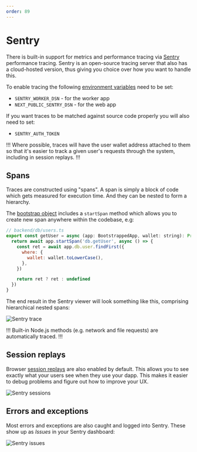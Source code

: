 ```yaml
---
order: 89
---
```


# Sentry

There is built-in support for metrics and performance tracing via [Sentry](https://sentry.io/) performance tracing. Sentry is an open-source tracing server that also has a cloud-hosted version, thus giving you choice over how you want to handle this.

To enable tracing the following [environment variables](../environment-variables.md) need to be set:

* `SENTRY_WORKER_DSN` - for the worker app
* `NEXT_PUBLIC_SENTRY_DSN` - for the web app

If you want traces to be matched against source code properly you will also need to set:

* `SENTRY_AUTH_TOKEN`

!!!
Where possible, traces will have the user wallet address attached to them so that it's easier to track a given user's requests through the system, including in session replays.
!!!

## Spans

Traces are constructed using "spans". A span is simply a block of code which gets measured for execution time. And they can be nested to form a hierarchy.

The [bootstrap object](../backend/bootstrap.md) includes a `startSpan` method which allows you to create new span anywhere within the codebase, e.g:

```js
// backend/db/users.ts
export const getUser = async (app: BootstrappedApp, wallet: string): Promise<User | undefined> => {
  return await app.startSpan('db.getUser', async () => {
    const ret = await app.db.user.findFirst({
      where: {
        wallet: wallet.toLowerCase(),
      },
    })

    return ret ? ret : undefined
  })
}
```

The end result in the Sentry viewer will look something like this, comprising hierarchical nested spans:

![Sentry trace](/static/trace.png)

!!!
Built-in Node.js methods (e.g. network and file requests) are automatically traced.
!!!

## Session replays

Browser [session replays](https://docs.sentry.io/product/explore/session-replay/) are also enabled by default. This allows you to see exactly what your users see when they use your dapp. This makes it easier to debug problems and figure out how to improve your UX.

![Sentry sessions](/static/sessions.png)

## Errors and exceptions

Most errors and exceptions are also caught and logged into Sentry. These show up as _Issues_ in your Sentry dashboard:

![Sentry issues](/static/issues.png)